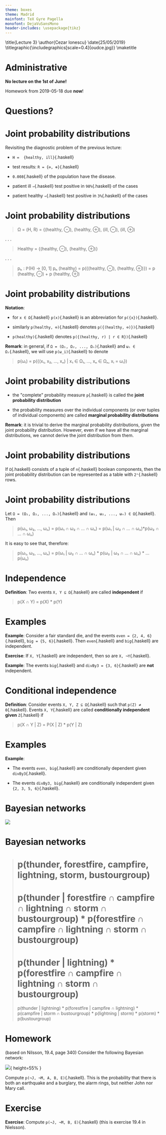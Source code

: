 ```yaml
---
theme: boxes
theme: Madrid
mainfont: TeX Gyre Pagella
monofont: DejaVuSansMono
header-includes: \usepackage{tikz}
---
```


\title{Lecture 3}
\author{Cezar Ionescu}
\date{25/05/2019}
\titlegraphic{\includegraphics[scale=0.4]{oudce.jpg}}
\maketitle

Administrative
==============

**No lecture on the 1st of June!**

Homework from 2019-05-18 due **now**!

Questions?
==========

Joint probability distributions
===============================

Revisiting the diagnostic problem of the previous lecture:

- ```H =  {healthy, ill}```{.haskell}

- test results: ```R = {⊖, ⊕}```{.haskell}

- ```0.008```{.haskell} of the population have the disease.

- patient ill ```⇒```{.haskell} test positive in ```98%```{.haskell} of the cases  

- patient healthy ```⇒```{.haskell} test positive in ```3%```{.haskell} of the cases  

Joint probability distributions
===============================

> Ω = (H, R)
>   = {(healthy, ⊖), (healthy, ⊕), (ill, ⊖), (ill, ⊕)

. . .

> Healthy = {(healthy, ⊖), (healthy, ⊕)}

. . .

> pₕ : ℙ(H) → [0, 1]
> pₕ (healthy) = p({(healthy, ⊖), (healthy, ⊕)})
>              = p (healthy, ⊖) + p (healthy, ⊕)

Joint probability distributions
===============================

**Notation**:

- for ```x ∈ Ω```{.haskell} ```p(x)```{.haskell} is an abbreviation for ```p({x})```{.haskell}.  

- similarly ```p(healthy, ⊖)```{.haskell} denotes ```p({(healthy, ⊖)})```{.haskell}

- ```p(healthy)```{.haskell} denotes ```p({(healthy, r) | r ∈ R})```{.haskell}


**Remark**: in general, if ```Ω = (Ω₁, Ω₂, ..., Ωₙ)```{.haskell} and ```ωᵢ ∈ Ωᵢ```{.haskell}, we will use ```p(ω_i)```{.haskell} to denote

> p(ωᵢ) = p({(x₁, x₂, ..., xₙ) | x₁ ∈ Ω₁, ..., xₙ ∈ Ωₙ, xᵢ = ωᵢ})

Joint probability distributions
===============================

- the "complete" probability measure ```p```{.haskell} is called the **joint probability distribution**

- the probability measures over the individual components (or over tuples of individual components) are called **marginal probability distributions**

**Remark**: it is trivial to derive the marginal probability distributions, given the joint probability distribution.  However, even if we have all the marginal distributions, we cannot derive the joint distribution from them.

Joint probability distributions
===============================

If ```Ω```{.haskell} consists of a tuple of ```n```{.haskell} boolean components, then the joint probability distribution can be represented as a table with ```2ⁿ```{.haskell} rows.

Joint probability distributions
===============================

Let ```Ω = (Ω₁, Ω₂, ..., Ωₙ)```{.haskell} and ```(ω₁, ω₂, ..., ωₙ) ∈ Ω```{.haskell}.  Then

> p(ω₁, ω₂, ..., ωₙ)  =  p(ω₁ ∩  ω₂ ∩  ... ∩ ωₙ)
>                     =  p(ω₁ | ω₂ ∩  ... ∩ ωₙ)*p(ω₂ ∩  ... ∩ ωₙ)

It is easy to see that, therefore:

> p(ω₁, ω₂, ..., ωₙ)  =  p(ω₁ |  ω₂ ∩  ... ∩ ωₙ) * 
>                        p(ω₂ | ω₃ ∩ ... ∩ ωₙ) * ...
>                        p(ωₙ)

Independence
============

**Definition**: Two events ```X, Y ⊆ Ω```{.haskell} are called **independent** if 

> p(X ∩ Y) = p(X) * p(Y)

Examples
========

**Example**:  Consider a fair standard die, and the events ```even = {2, 4, 6}```{.haskell}, ```big = {5, 6}```{.haskell}.  Then ```even```{.haskell} and ```big```{.haskell} are independent.

**Exercise**: If ```X, Y```{.haskell} are independent, then so are ```X, ¬Y```{.haskell}.

**Example**: The events ```big```{.haskell} and ```divBy3 = {3, 6}```{.haskell} are **not** independent.

Conditional independence
========================

**Definition**: Consider events ```X, Y, Z ⊆ Ω```{.haskell} such that ```p(Z) ≠ 0```{.haskell}.  Events ```X, Y```{.haskell} are called **conditionally independent given** ```Z```{.haskell} if

> p(X ∩ Y | Z) = P(X | Z) * p(Y | Z)

Examples
========

**Example**: 

- The events ```even, big```{.haskell} are conditionally dependent given ```divBy3```{.haskell}.

- The events ```divBy3, big```{.haskell} are conditionally independent given ```{2, 3, 5, 6}```{.haskell}.

Bayesian networks
=================

![](forestfire.png)

Bayesian networks
=================

>   p(thunder, forestfire, campfire, lightning, storm, bustourgroup)
> =
>   p(thunder | forestfire ∩ campfire ∩ lightning ∩ storm ∩ bustourgroup) * 
>   p(forestfire ∩ campfire ∩ lightning ∩ storm ∩ bustourgroup)
> =
>   p(thunder | lightning) * 
>   p(forestfire ∩ campfire ∩ lightning ∩ storm ∩ bustourgroup)
> =
>   p(thunder | lightning) * 
>   p(forestfire | campfire ∩ lightning) *
>   p(campfire | storm ∩ bustourgroup) *
>   p(lightning | storm) *
>   p(storm) * p(bustourgroup)

Homework
========

(based on Nilsson, 19.4, page 340) Consider the following Bayesian network:

![](burglary.png){ height=55% }

Compute ```p(¬J, ¬M, A, B, E)```{.haskell}.  This is the probability that there is both an earthquake and a burglary, the alarm rings, but neither John nor Mary call.

Exercise
========

**Exercise**: Compute ```p(¬J, ¬M, B, E)```{.haskell} (this is exercise 19.4 in Nielsson).
